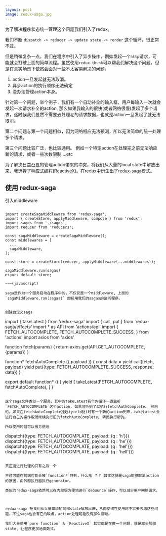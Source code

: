 ```yaml
---
layout: post
image: redux-saga.jpg
---
```


为了解决程序状态统一管理这个问题我们引入了redux。

我们不断 `dispatch -> reducer -> update state -> render` 这个循环，很正常不过。

但是稍微复杂一点，我们在程序中引入了异步操作，例如发起一个`http`请求，可能就会打破上面的简单流程。虽然使用`redux-thunk`可以帮我们解决这个问题，但是在真实场景下依然会面对一些不太容易解决的问题。

1. action一旦发起就无法取消。
2. 异步action的执行顺序无法确定
3. 没办法管理action本身。

针对第一个问题，举个例子，我们有一个自动补全的输入框，用户每输入一次就会发起一次请求补全的action, 那么如果我输入的很快(或者网络很慢)发起了多个请求，这时候我们显然不需要去处理老的请求数据，也就是action一旦发起了就无法取消。

第二个问题与第一个问题相似，因为网络相应无法预测，所以无法简单的统一处理多个请求。

第三个问题比较广泛，也比较通用。 例如一个特定action在处理完之前无法响应新的请求，或者一些次数限制 ...etc

为了解决日益凸显的管理action带来的冲突，将我们从大量的local state中解放出来，我选择了响应式编程(ReactiveX)。在redux中衍生出了redux-saga模式。

## 使用 redux-saga

引入middleware

~~~

import createSagaMiddleware from 'redux-saga';
import { createStore, applyMiddleware, compose } from 'redux';
import sagas from './sagas';
import reducer from 'reducers';

const sagaMiddleware = createSagaMiddleware();
const middlewares = [
  ...
  sagaMiddleware,
];

const store = createStore(reducer, applyMiddleware(...middlewares));

sagaMiddleware.run(sagas)
export default store;

~~~(javascript)

saga是作为一个服务启动在程序中的，不仅仅是一个middleware, 上面的`sagaMiddleware.run(sagas)` 即启用我们的sagas的监听程序。


创建自定义saga

~~~

import { takeLatest } from 'redux-saga'
import { call, put } from 'redux-saga/effects'
import * as API from 'actions/api'
import {
  FETCH_AUTOCOMPLETE,
  FETCH_AUTOCOMPLETE_SUCCESS,
} from 'actions'
import axios from 'axios'

function fetch(params) {
  return axios.get(API.GET_AUTOCOMPLETE, {params})
}

function* fetchAutoComplete ({ payload }) {
  const data = yield call(fetch, payload)
  yield put({type: FETCH_AUTOCOMPLETE_SUCCESS, response: data})
}

export default function* () {
  yield [
    takeLatest(FETCH_AUTOCOMPLETE, fetchAutoComplete),
  ]
}

~~~(javascript)

这个saga文件类似一个服务，其中的takeLatest有个内循环一直监听`FETCH_AUTOCOMPLETE`这个action, 如果监听到了就执行fetchAuthComplete。 相应的，如果在fetchAutoComplete挂起(yield处)时有一个新的action到来，takeLatest会进行自己的操作取消继续执行旧的fetchAutoComplete, 转而执行新的。

所以使用时就可以很方便地

~~~

dispatch({type: FETCH_AUTOCOMPLATE, payload: {q : 'h'}})
dispatch({type: FETCH_AUTOCOMPLATE, payload: {q : 'he'}})
dispatch({type: FETCH_AUTOCOMPLATE, payload: {q : 'hel'}})
dispatch({type: FETCH_AUTOCOMPLATE, payload: {q : 'hell'}})

~~~(javascript)

真正能进行处理的只有之后一个

不过可能在前端可能会被`function*`吓到，什么鬼 ？？ 其实这就是saga能够取消action的原因，由外部执行器执行generator。

类似的redux-saga依然可以在内部很方便地进行`debounce`操作，可以减少用户网络请求。



redux-saga 把我们从大量繁琐的局部state解放出来，从而使得在使用时不需要考虑这些问题，不过saga也会有它的缺点，action处理可能没有那么清晰。

我们大量使用`pure function` & `ReactiveX` 其实都是在做一个问题，就是减少局部state, 让程序更加地函数式。
